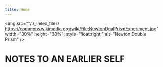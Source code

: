 ```yaml
---
title: Home
---
```

<img src=""/./_index_files/ https://commons.wikimedia.org/wiki/File:NewtonDualPrismExperiment.jpg" width="30%" height="30%"; style="float:right;" alt="Newton Double Prism" />

# NOTES TO AN EARLIER SELF

